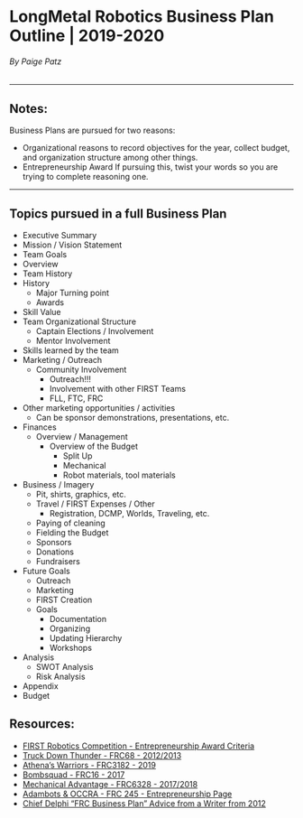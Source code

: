 # LongMetal Robotics Business Plan Outline | 2019-2020
###### By Paige Patz
---
## Notes:
Business Plans are pursued for two reasons:
* Organizational reasons to record objectives for the year, collect budget, and organization structure among other things.
* Entrepreneurship Award
If pursuing this, twist your words so you are trying to complete reasoning one.
---
## Topics pursued in a full Business Plan
* Executive Summary
 * Mission / Vision Statement
 * Team Goals
 * Overview
* Team History
 * History
   * Major Turning point
   * Awards
* Skill Value
 * Team Organizational Structure
   * Captain Elections / Involvement
   * Mentor Involvement
 * Skills learned by the team
* Marketing / Outreach
  * Community Involvement
    * Outreach!!!
    * Involvement with other FIRST Teams
     * FLL, FTC, FRC
 * Other marketing opportunities / activities
   * Can be sponsor demonstrations, presentations, etc.
* Finances
  * Overview / Management
    * Overview of the Budget
      * Split Up
      * Mechanical
      * Robot materials, tool materials
* Business / Imagery
  * Pit, shirts, graphics, etc.
  * Travel / FIRST Expenses / Other
    * Registration, DCMP, Worlds, Traveling, etc.
  * Paying of cleaning
  * Fielding the Budget
  * Sponsors
  * Donations
  * Fundraisers
* Future Goals
  * Outreach
  * Marketing
  * FIRST Creation
  * Goals
    * Documentation
    * Organizing
    * Updating Hierarchy
    * Workshops
* Analysis
  * SWOT Analysis
  * Risk Analysis
* Appendix
* Budget

## Resources:
* [FIRST Robotics Competition - Entrepreneurship Award Criteria](https://www.firstinspires.org/resource-library/frc/awards-based-on-team-attributes)
* [Truck Down Thunder - FRC68 - 2012/2013](https://www.firstinspires.org/sites/default/files/uploads/resource_library/fundraising-toolkit/business-plan-example-frc-68.pdf)
* [Athena’s Warriors - FRC3182 - 2019](https://www.firstinspires.org/sites/default/files/uploads/resource_library/fundraising-toolkit/business-plan-example-frc-68.pdf)
* [Bombsquad - FRC16 - 2017](http://frcteam16.org/assets/business-plan-2017-final-.pdf)
* [Mechanical Advantage - FRC6328 - 2017/2018](http://littletonrobotics.org/wp-content/uploads/2018/04/2018-Business-Plan-FRC-Final-Compressed.pdf)
* [Adambots & OCCRA - FRC 245 - Entrepreneurship Page](http://www.adambots.com/resources/business-plan/)
* [Chief Delphi “FRC Business Plan” Advice from a Writer from 2012](https://www.chiefdelphi.com/t/the-frc-business-plan/132890)

